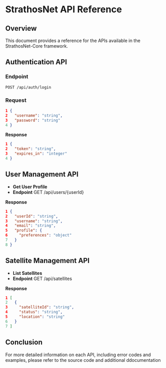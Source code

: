 # StrathosNet API Reference

## Overview
This document provides a reference for the APIs available in the StrathosNet-Core framework.

## Authentication API
### Endpoint
`POST /api/auth/login`

### Request
```json
1 {
2   "username": "string",
3   "password": "string"
4 }
```

**Response**
```json
1 {
2   "token": "string",
3   "expires_in": "integer"
4 }
```

## User Management API
- **Get User Profile**
- **Endpoint**
GET /api/users/{userId}

**Response**
```json
1 {
2   "userId": "string",
3   "username": "string",
4   "email": "string",
5   "profile": {
6     "preferences": "object"
7   }
8 }
```

## Satellite Management API
- **List Satellites**
- **Endpoint**
GET /api/satellites

**Response**
```json
1 [
2   {
3     "satelliteId": "string",
4     "status": "string",
5     "location": "string"
6   }
7 ]
```

## Conclusion
For more detailed information on each API, including error codes and examples, please refer to the source code and additional ddocumentation


